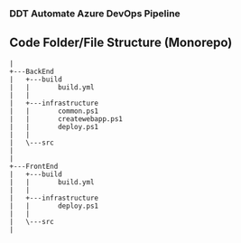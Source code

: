 ### DDT Automate Azure DevOps Pipeline

## Code Folder/File Structure (Monorepo)
```
|                       
+---BackEnd
|   +---build
|   |       build.yml
|   |       
|   +---infrastructure
|   |       common.ps1
|   |       createwebapp.ps1
|   |       deploy.ps1
|   |       
|   \---src
|                       
|           
+---FrontEnd
|   +---build
|   |       build.yml
|   |       
|   +---infrastructure
|   |       deploy.ps1
|   |       
|   \---src
|

```

